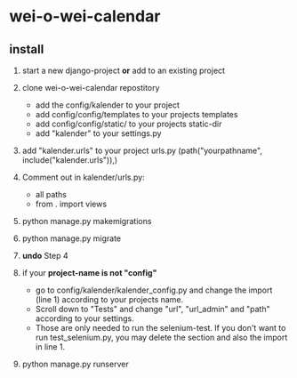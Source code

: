 # wei-o-wei-calendar

## install
1. start a new django-project **or** add to an existing project
2. clone wei-o-wei-calendar repostitory
    * add the config/kalender to your project
    * add config/config/templates to your projects templates
    * add config/config/static/ to your projects static-dir 
    * add "kalender" to your settings.py
3. add "kalender.urls" to your project urls.py (path("yourpathname", include("kalender.urls")),)
4. Comment out in kalender/urls.py:
    * all paths
    * from . import views
5. python manage.py makemigrations
6. python manage.py migrate
7. **undo** Step 4
8. if your **project-name is not "config"** 
    * go to config/kalender/kalender_config.py and change the import (line 1) according to your projects name. 
    * Scroll down to "Tests" and change "url", "url_admin" and "path" according to your settings. 
    * Those are only needed to run the selenium-test. If you don't want to run test_selenium.py, you may delete the section and also the import in line 1.

9. python manage.py runserver